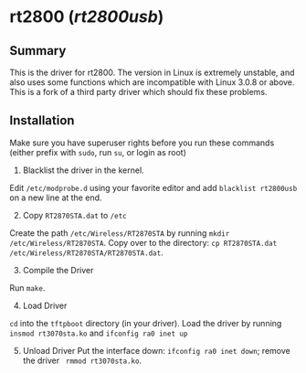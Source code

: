 # rt2800 (*rt2800usb*)
## Summary
This is the driver for rt2800. The version in Linux is extremely unstable, and also uses some functions which are incompatible with Linux 3.0.8 or above. This is a fork of a third party driver which should fix these problems.
## Installation
Make sure you have superuser rights before you run these commands (either prefix with `sudo`, run `su`, or login as root)
1. Blacklist the driver in the kernel.

Edit `/etc/modprobe.d` using your favorite editor and add `blacklist rt2800usb` on a new line at the end.

2. Copy `RT2870STA.dat` to `/etc`

Create the path `/etc/Wireless/RT2870STA` by running `mkdir /etc/Wireless/RT2870STA`.
Copy over to the directory: `cp RT2870STA.dat /etc/Wireless/RT2870STA/RT2870STA.dat`.

3. Compile the Driver

Run `make`.

4. Load Driver

`cd` into the `tftpboot` directory (in your driver). Load the driver by running `insmod rt3070sta.ko` and `ifconfig ra0 inet up`

5. Unload Driver
Put the interface down: `ifconfig ra0 inet down`; remove the driver ` rmmod rt3070sta.ko`.

